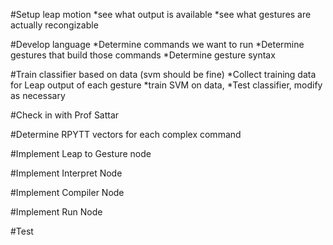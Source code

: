 #Setup leap motion
*see what output is available
*see what gestures are actually recongizable

#Develop language
*Determine commands we want to run
*Determine gestures that build those commands
*Determine gesture syntax

#Train classifier based on data (svm should be fine)
*Collect training data for Leap output of each gesture
*train SVM on data,
*Test classifier, modify as necessary

#Check in with Prof Sattar

#Determine RPYTT vectors for each complex command

#Implement Leap to Gesture node

#Implement Interpret Node

#Implement Compiler Node

#Implement Run Node

#Test
